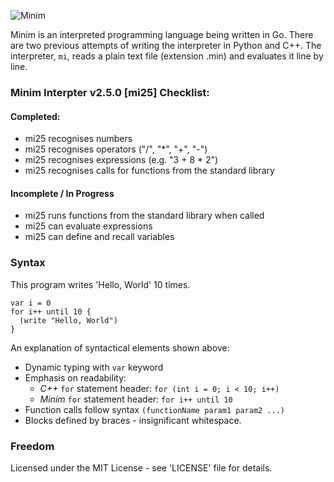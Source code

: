 ![Minim](http://joshhartigan.github.io/minim/logo.png)

Minim is an interpreted programming language being written in Go. There are two previous
attempts of writing the interpreter in Python and C++. The interpreter,
`mi`, reads a plain text file (extension .min) and evaluates it line by line.

### Minim Interpter v2.5.0 [mi25] Checklist:

#### Completed:

  * mi25 recognises numbers
  * mi25 recognises operators ("/", "*", "+", "-")
  * mi25 recognises expressions (e.g. "3 + 8 * 2")
  * mi25 recognises calls for functions from the standard library
  
#### Incomplete / In Progress

  * mi25 runs functions from the standard library when called
  * mi25 can evaluate expressions
  * mi25 can define and recall variables

### Syntax

This program writes 'Hello, World' 10 times.

  ```
  var i = 0
  for i++ until 10 {
    (write "Hello, World")
  }
  ```

An explanation of syntactical elements shown above:

  * Dynamic typing with `var` keyword
  * Emphasis on readability:
    * *C++* `for` statement header: `for (int i = 0; i < 10; i++)`
    * *Minim* `for` statement header: `for i++ until 10`
  * Function calls follow syntax `(functionName param1 param2 ...)`
  * Blocks defined by braces - insignificant whitespace.


### Freedom

Licensed under the MIT License - see 'LICENSE' file for details.
